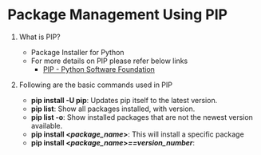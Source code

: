 # Package Management Using PIP

1. What is PIP?
   - Package Installer for Python
   - For more details on PIP please refer below links
     - [PIP - Python Software Foundation](https://pypi.org/project/pip/)

2. Following are the basic commands used in PIP
   - **pip install -U pip**: Updates pip itself to the latest version.
   - **pip list**: Show all packages installed, with version.
   - **pip list -o**: Show installed packages that are not the newest version available.
   - **pip install <*package_name*>**: This will install a specific package
   - **pip install <*package_name*>*****==version_number***:
